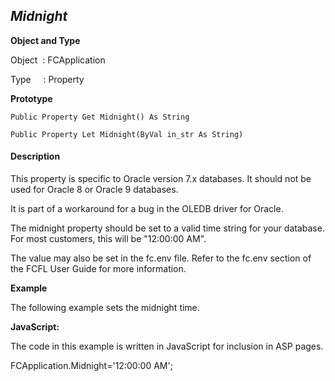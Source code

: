 _Midnight_
----------

**Object and Type**

Object  : FCApplication

Type     : Property

**Prototype**

```
Public Property Get Midnight() As String
```

```
Public Property Let Midnight(ByVal in_str As String)
```

#### Description

This property is specific to Oracle version 7.x databases. It should not be used for Oracle 8 or Oracle 9 databases.

It is part of a workaround for a bug in the OLEDB driver for Oracle.

The midnight property should be set to a valid time string for your database. For most customers, this will be "12:00:00 AM".

The value may also be set in the fc.env file. Refer to the fc.env section of the FCFL User Guide for more information.

**Example**

The following example sets the midnight time.

**JavaScript:**

The code in this example is written in JavaScript for inclusion in ASP pages.

FCApplication.Midnight='12:00:00 AM';